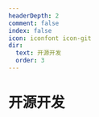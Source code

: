 ```yaml
---
headerDepth: 2
comment: false
index: false
icon: iconfont icon-git
dir:
  text: 开源开发
  order: 3
---
```


# 开源开发

<Catalog />
